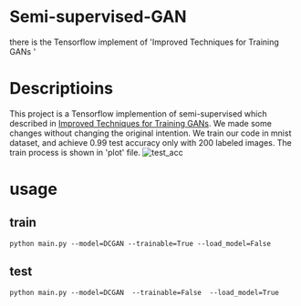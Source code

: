
# Semi-supervised-GAN
there is the Tensorflow implement of 'Improved Techniques for Training GANs '
# Descriptioins
This project is a Tensorflow implemention of semi-supervised which described in [Improved Techniques for Training GANs](https://arxiv.org/abs/1606.03498). We made some changes without changing the original intention. We train our code in mnist dataset, and achieve 0.99 test accuracy only with 200 labeled images. The train process is shown in 'plot' file.
![test_acc](https://github.com/LDOUBLEV/semi-supervised-GAN/blob/master/plot/test_acc.jpg)
# usage 
## train 
`python main.py --model=DCGAN --trainable=True --load_model=False 
 `
## test 
`python main.py --model=DCGAN  --trainable=False  --load_model=True 
                `
